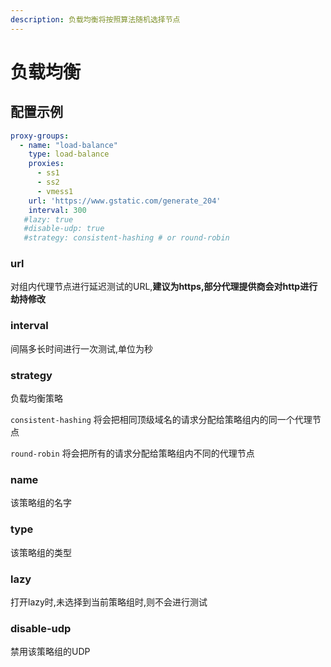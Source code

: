 ```yaml
---
description: 负载均衡将按照算法随机选择节点
---
```

# 负载均衡

## 配置示例

```yaml
proxy-groups:
  - name: "load-balance"
    type: load-balance
    proxies:
      - ss1
      - ss2
      - vmess1
    url: 'https://www.gstatic.com/generate_204'
    interval: 300
   #lazy: true
   #disable-udp: true
   #strategy: consistent-hashing # or round-robin
```

### url

对组内代理节点进行延迟测试的URL,**建议为https,部分代理提供商会对http进行劫持修改**

### **interval**

间隔多长时间进行一次测试,单位为秒

### strategy

负载均衡策略

`consistent-hashing` 将会把相同顶级域名的请求分配给策略组内的同一个代理节点

`round-robin` 将会把所有的请求分配给策略组内不同的代理节点

### name

该策略组的名字

### type

该策略组的类型

### lazy

打开lazy时,未选择到当前策略组时,则不会进行测试

### disable-udp

禁用该策略组的UDP

